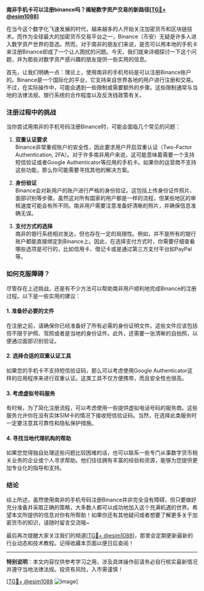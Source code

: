 **南非手机卡可以注册binance吗？揭秘数字资产交易的新路径[[TG💪+ @esim1088](https://t.me/s/esim1088)]**

在当今这个数字化飞速发展的时代，越来越多的人开始关注加密货币和区块链技术。而作为全球最大的加密货币交易平台之一，Binance（币安）无疑是许多人进入数字资产世界的首选。然而，对于南非的朋友们来说，是否可以用本地的手机卡来注册Binance却成了一个让人困扰的问题。今天，我们就来详细探讨一下这个问题，并为那些对数字资产感兴趣的朋友提供一些实用的信息。

首先，让我们明确一点：理论上，使用南非的手机号码是可以注册Binance账户的。Binance是一个国际化的平台，它支持来自世界各地的用户进行注册和交易。不过，在实际操作中，可能会遇到一些限制或需要额外的步骤。这些限制通常与当地的法律法规、银行系统的合作程度以及反洗钱政策有关。

### 注册过程中的挑战

当你尝试用南非的手机号码注册Binance时，可能会面临几个常见的问题：

1. **双重认证要求**  
   Binance非常重视账户的安全性，因此要求用户开启双重认证（Two-Factor Authentication, 2FA）。对于许多南非用户来说，这可能意味着需要一个支持短信验证或者Google Authenticator等应用的手机卡。如果你的运营商不支持这些功能，那么你可能需要寻找其他的解决方案。

2. **身份验证**  
   Binance会对新用户的账户进行严格的身份验证。这包括上传身份证件照片、面部识别等步骤。虽然这对所有国家的用户都是一样的流程，但某些地区的审核速度可能会有所不同。南非用户需要注意准备好清晰的照片，并确保信息准确无误。

3. **支付方式的选择**  
   南非的银行系统相对发达，但也存在一定的局限性。例如，并不是所有的银行账户都能直接绑定到Binance上。因此，在选择支付方式时，你需要仔细查看哪些选项是可行的，比如信用卡、借记卡或是通过第三方支付平台如PayPal等。

### 如何克服障碍？

尽管存在上述挑战，还是有不少方法可以帮助南非用户顺利地完成Binance的注册过程。以下是一些实用的建议：

#### 1. 准备好必要的文件
在注册之前，请确保你已经准备好了所有必需的身份证明文件。这些文件应该包括但不限于护照、驾照或者是当地的身份证件。此外，还需要一张清晰的自拍照，以便通过面部识别验证。

#### 2. 选择合适的双重认证工具
如果您的手机卡不支持短信验证码，那么可以考虑使用Google Authenticator这样的应用程序来进行双重认证。这类工具不仅方便携带，而且安全性也很高。

#### 3. 考虑虚拟号码服务
有时候，为了简化注册流程，可以考虑使用一些提供虚拟电话号码的服务商。这些服务允许你在没有实体SIM卡的情况下接收短信验证码。当然，在选择此类服务时一定要注意其可靠性和隐私保护措施。

#### 4. 寻找当地代理机构的帮助
如果您觉得独自处理这些问题比较困难的话，也可以联系一些专门从事数字货币相关业务的企业或个人寻求帮助。他们往往拥有丰富的经验和资源，能够为您提供更加专业化的指导和支持。

### 结论

综上所述，虽然使用南非的手机号码注册Binance并非完全没有障碍，但只要做好充分准备并采取正确的策略，大多数人都可以成功地加入这个充满机遇的世界。希望本文所提供的信息对你有所帮助！如果你还有其他疑问或者想要了解更多关于加密货币的知识，请随时留言交流哦~

最后再次提醒大家关注我们的频道[[TG💪+ @esim1088](https://t.me/s/esim1088)]，那里会定期更新最新的行业动态和技术教程。记得收藏本页面以便日后查阅！

---

**特别说明**：本文内容仅供参考学习之用，涉及具体操作前请务必自行核实最新情况并遵守当地法律法规。投资有风险，入市需谨慎！

[[TG💪+ @esim1088](https://t.me/s/esim1088) ![Image](https://i.postimg.cc/4NQfJmqS/Snipaste-2025-05-13-00-14-12.png)]